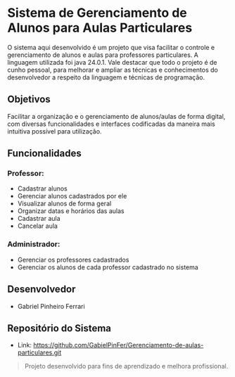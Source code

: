 # Sistema de Gerenciamento de Alunos para Aulas Particulares

O sistema aqui desenvolvido é um projeto que visa facilitar o controle e gerenciamento de alunos e aulas para professores particulares. A linguagem utilizada foi java 24.0.1. Vale destacar que todo o projeto é de cunho pessoal, para melhorar e ampliar as técnicas e conhecimentos do desenvolvedor a respeito da linguagem e técnicas de programação.

## Objetivos

Facilitar a organização e o gerenciamento de alunos/aulas de forma digital, com diversas funcionalidades e interfaces codificadas da maneira mais intuitiva possível para utilização.

## Funcionalidades

### Professor:
- Cadastrar alunos
- Gerenciar alunos cadastrados por ele
- Visualizar alunos de forma geral
- Organizar datas e horários das aulas
- Cadastrar aula
- Cancelar aula

### Administrador:
- Gerenciar os professores cadastrados
- Gerenciar os alunos de cada professor cadastrado no sistema

## Desenvolvedor
- Gabriel Pinheiro Ferrari

## Repositório do Sistema

- Link: https://github.com/GabielPinFer/Gerenciamento-de-aulas-particulares.git

> Projeto desenvolvido para fins de aprendizado e melhora profissional.

